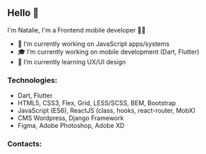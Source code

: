 ## Hello 👋

I'm Natalie, I'm a Frontend mobile developer 👨‍💻

- 🌱 I’m currently working on JavaScript apps/systems
- 🎓 I’m currently working on mobile development (Dart, Flutter)
- 🎨 I’m currently learning UX/UI design

### Technologies:
- Dart, Flutter
- HTML5, CSS3, Flex, Grid, LESS/SCSS, BEM, Bootstrap
- JavaScript (ES6), ReactJS (class, hooks, react-router, MobX)
- CMS Wordpress, Django Framework
- Figma, Adobe Photoshop, Adobe XD

### Contacts:
[linkedin]: https://www.linkedin.com/in/jestyal
[github]: https://github.com/jestyal
[telegram]: https://t.me/jestyal
<!-- [email]: mailto: -->

